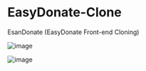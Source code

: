 # EasyDonate-Clone
EsanDonate (EasyDonate Front-end Cloning)

![image](https://github.com/user-attachments/assets/67ab12b5-ccf5-4d3f-8304-3bff3dc8a021)

![image](https://github.com/user-attachments/assets/fab2622c-d696-41e8-b0af-adfa15286c2d)
